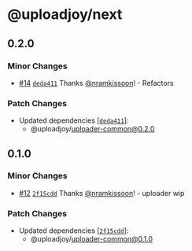 # @uploadjoy/next

## 0.2.0

### Minor Changes

- [#14](https://github.com/Uploadjoy/uploadjoy/pull/14) [`deda411`](https://github.com/Uploadjoy/uploadjoy/commit/deda41134e94761d495af3ef21e607cdbae078a0) Thanks [@nramkissoon](https://github.com/nramkissoon)! - Refactors

### Patch Changes

- Updated dependencies [[`deda411`](https://github.com/Uploadjoy/uploadjoy/commit/deda41134e94761d495af3ef21e607cdbae078a0)]:
  - @uploadjoy/uploader-common@0.2.0

## 0.1.0

### Minor Changes

- [#12](https://github.com/Uploadjoy/uploadjoy/pull/12) [`2f15cdd`](https://github.com/Uploadjoy/uploadjoy/commit/2f15cdd930c47b9b872e43fe9e5d21bbcd626922) Thanks [@nramkissoon](https://github.com/nramkissoon)! - uploader wip

### Patch Changes

- Updated dependencies [[`2f15cdd`](https://github.com/Uploadjoy/uploadjoy/commit/2f15cdd930c47b9b872e43fe9e5d21bbcd626922)]:
  - @uploadjoy/uploader-common@0.1.0
